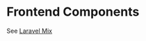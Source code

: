 # Frontend Components

See [Laravel Mix](https://mattstauffer.co/blog/introducing-laravel-mix-new-in-laravel-5-4)